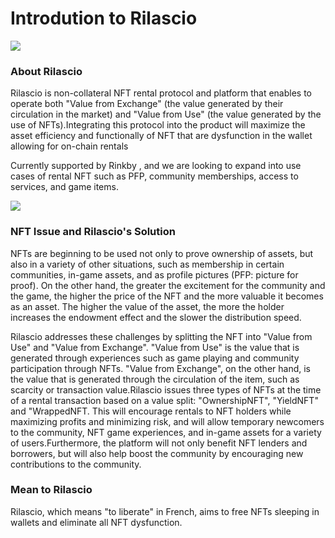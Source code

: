 # Introdution to Rilascio

![](.gitbook/assets/synschismo\_graphic\_data.png)

### About Rilascio

Rilascio is non-collateral NFT rental protocol and platform that enables  to operate both "Value from Exchange" (the value generated by their circulation in the market) and "Value from Use" (the value generated by the use of NFTs).Integrating this protocol into the product will maximize the asset efficiency and functionally of NFT that are dysfunction in the wallet allowing for on-chain rentals

Currently supported by Rinkby , and we are looking to expand into use cases of rental NFT such as PFP, community memberships, access to services, and game items.

![](.gitbook/assets/RIlascio\_scheme.png)

### NFT Issue and Rilascio's Solution

NFTs are beginning to be used not only to prove ownership of assets, but also in a variety of other situations, such as membership in certain communities, in-game assets, and as profile pictures (PFP: picture for proof). On the other hand, the greater the excitement for the community and the game, the higher the price of the NFT and the more valuable it becomes as an asset. The higher the value of the asset, the more the holder increases the endowment effect and the slower the distribution speed.

Rilascio addresses these challenges by splitting the NFT into "Value from Use" and "Value from Exchange". "Value from Use" is the value that is generated through experiences such as game playing and community participation through NFTs. "Value from Exchange", on the other hand, is the value that is generated through the circulation of the item, such as scarcity or transaction value.Rilascio issues three types of NFTs at the time of a rental transaction based on a value split: "OwnershipNFT", "YieldNFT" and "WrappedNFT. This will encourage rentals to NFT holders while maximizing profits and minimizing risk, and will allow temporary newcomers to the community, NFT game experiences, and in-game assets for a variety of users.Furthermore, the platform will not only benefit NFT lenders and borrowers, but will also help boost the community by encouraging new contributions to the community.

### **Mean to Rilascio**

Rilascio, which means "to liberate" in French, aims to free NFTs sleeping in wallets and eliminate all NFT dysfunction.
